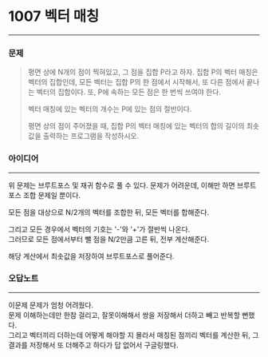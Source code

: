 # 1007 벡터 매칭
------------
### 문제

>평면 상에 N개의 점이 찍혀있고, 그 점을 집합 P라고 하자. 집합 P의 벡터 매칭은 벡터의 집합인데, 모든 벡터는 집합 P의 한 점에서 시작해서, 또 다른 점에서 끝나는 벡터의 집합이다. 또, P에 속하는 모든 점은 한 번씩 쓰여야 한다.
>
>벡터 매칭에 있는 벡터의 개수는 P에 있는 점의 절반이다.
>
>평면 상의 점이 주어졌을 때, 집합 P의 벡터 매칭에 있는 벡터의 합의 길이의 최솟값을 출력하는 프로그램을 작성하시오.

### 아이디어
----------
위 문제는 브루트포스 및 재귀 함수로 풀 수 있다.
문제가 어려운데, 이해만 하면 브루트포스 조합 문제일 뿐이다.  

모든 점을 대상으로 N/2개의 벡터를 조합한 뒤, 모든 벡터를 합해준다.

그리고 모든 경우에서 벡터의 기호는 '-'와 '+'가 절반씩 나온다.  
그러므로 모든 점에서부터 뺄 점을 N/2만큼 고른 뒤, 전부 계산해준다.

해당 계산에서 최솟값을 저장하여 브루트포스로 풀어준다.

### 오답노트
----------
이문제 문제가 엄청 어려웠다.  
문제 이해하는데만 한참 걸리고, 잘못이해해서 쌍을 저장해서 더하고 빼고 반복할 뻔했다.  
그리고 벡터끼리 더하는데 어떻게 해야할 지 몰라서 매칭된 점끼리 벡터를 계산한 뒤, 그 결과를 저장해서 또 더해주고 하다가 답 없어서 구글링했다.